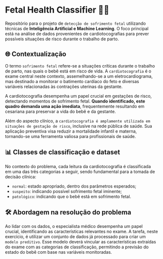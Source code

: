 # Fetal Health Classifier 👶🏻

Repositório para o projeto de `detecção de sofrimento fetal` utilizando técnicas de **Inteligência Artificial e Machine Learning**. O foco principal está na análise de dados provenientes de cardiotocografias para prever possíveis situações de risco durante o trabalho de parto.

## 🌐 Contextualização

O termo `sofrimento fetal` refere-se a situações críticas durante o trabalho de parto, nas quais o bebê está em risco de vida. A `cardiotocografia` é o exame central neste contexto, assemelhando-se a um eletrocardiograma, mas destinado a monitorar o batimento cardíaco do feto e diversas variáveis relacionadas às contrações uterinas da gestante.

A cardiotocografia desempenha um papel crucial em gestações de risco, detectando momentos de sofrimento fetal. **Quando identificado, este quadro demanda uma ação imediata**, frequentemente resultando em cesariana para preservar a vida do bebê e da gestante.

Além do aspecto clínico, a `cardiotocografia é amplamente utilizada em situações de gestação de risco`, inclusive na rede pública de saúde. Sua aplicação preventiva visa reduzir a mortalidade infantil e materna, tornando-se uma ferramenta valiosa para profissionais de saúde.

## 📊 Classes de classificação e dataset

No contexto do problema, cada leitura da cardiotocografia é classificada em uma das três categorias a seguir, sendo fundamental para a tomada de decisão clínica:

- `normal`: estado apropriado, dentro dos parâmetros esperados;
- `suspeito`: indicando possível sofrimento fetal iminente;
- `patológico`: indicando que o bebê está em sofrimento fetal.

## 🛠️ Abordagem na resolução do problema

Ao lidar com os dados, o especialista médico desempenha um papel crucial, identificando as características relevantes no exame. A tarefa, neste exercício, é utilizar um conjunto de dados já processado para criar um `modelo preditivo`. Esse modelo deverá vincular as características extraídas do exame com as categorias de classificação, permitindo a previsão do estado do bebê com base nas variáveis monitoradas.
